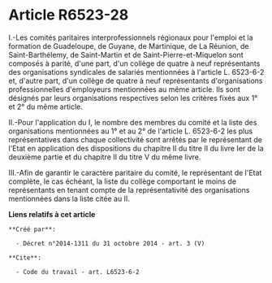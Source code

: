 # Article R6523-28

I.-Les comités paritaires interprofessionnels régionaux pour l'emploi et la formation de Guadeloupe, de Guyane, de
Martinique, de La Réunion, de Saint-Barthélemy, de Saint-Martin et de Saint-Pierre-et-Miquelon sont composés à parité, d'une
part, d'un collège de quatre à neuf représentants des organisations syndicales de salariés mentionnées à l'article L.
6523-6-2 et, d'autre part, d'un collège de quatre à neuf représentants d'organisations professionnelles d'employeurs
mentionnées au même article. Ils sont désignés par leurs organisations respectives selon les critères fixés aux 1° et 2° du
même article. 

II.-Pour l'application du I, le nombre des membres du comité et la liste des organisations mentionnées au 1° et au 2° de
l'article L. 6523-6-2 les plus représentatives dans chaque collectivité sont arrêtés par le représentant de l'Etat en
application des dispositions du chapitre II du titre II du livre Ier de la deuxième partie et du chapitre II du titre V du
même livre. 

III.-Afin de garantir le caractère paritaire du comité, le représentant de l'Etat complète, le cas échéant, la liste du
collège comportant le moins de représentants en tenant compte de la représentativité des organisations mentionnées dans la
liste citée au II.

**Liens relatifs à cet article**

	**Créé par**:

	  - Décret n°2014-1311 du 31 octobre 2014 - art. 3 (V)

	**Cite**:

	  - Code du travail - art. L6523-6-2
